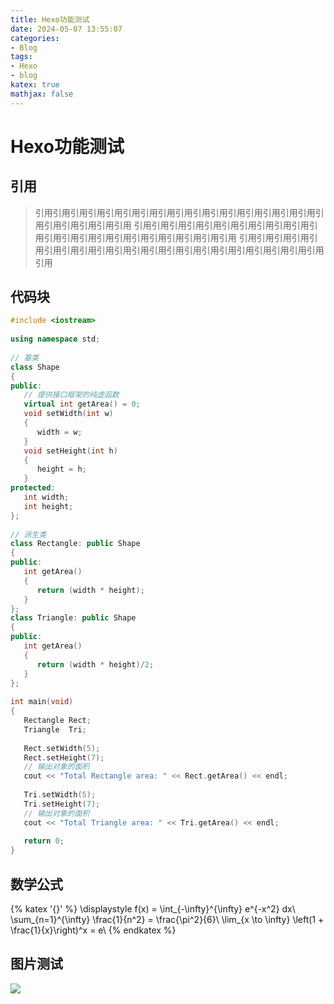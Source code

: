 ```yaml
---
title: Hexo功能测试
date: 2024-05-07 13:55:07
categories:
- Blog
tags:
- Hexo
- blog
katex: true
mathjax: false
---
```


# Hexo功能测试

<!--more-->

## 引用

> 引用引用引用引用引用引用引用引用引用引用引用引用引用引用引用引用引用引用引用引用引用引用
> 引用引用引用引用引用引用引用引用引用引用引用引用引用引用引用引用引用引用引用引用引用引用
> 引用引用引用引用引用引用引用引用引用引用引用引用引用引用引用引用引用引用引用引用引用引用

## 代码块

```c++ test.cpp
#include <iostream>
 
using namespace std;
 
// 基类
class Shape 
{
public:
   // 提供接口框架的纯虚函数
   virtual int getArea() = 0;
   void setWidth(int w)
   {
      width = w;
   }
   void setHeight(int h)
   {
      height = h;
   }
protected:
   int width;
   int height;
};
 
// 派生类
class Rectangle: public Shape
{
public:
   int getArea()
   { 
      return (width * height); 
   }
};
class Triangle: public Shape
{
public:
   int getArea()
   { 
      return (width * height)/2; 
   }
};
 
int main(void)
{
   Rectangle Rect;
   Triangle  Tri;
 
   Rect.setWidth(5);
   Rect.setHeight(7);
   // 输出对象的面积
   cout << "Total Rectangle area: " << Rect.getArea() << endl;
 
   Tri.setWidth(5);
   Tri.setHeight(7);
   // 输出对象的面积
   cout << "Total Triangle area: " << Tri.getArea() << endl; 
 
   return 0;
}
```

## 数学公式

{% katex '{}' %}
\displaystyle
f(x) = \int_{-\infty}^{\infty} e^{-x^2} dx\\
\sum_{n=1}^{\infty} \frac{1}{n^2} = \frac{\pi^2}{6}\\
\lim_{x \to \infty} \left(1 + \frac{1}{x}\right)^x = e\\
{% endkatex %}

## 图片测试

<img src="测试图片.png" style="max_width:50%">
